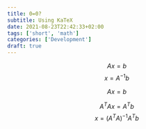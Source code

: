 ```yaml
---
title: 0=0?
subtitle: Using KaTeX
date: 2021-08-23T22:42:33+02:00
tags: ['short', 'math']
categories: ['Development']
draft: true
---
```


$$Ax=b$$
$$x=A^{-1}b$$

$$Ax=b$$

$$A^{T}Ax=A^{T}b$$
$$x=(A^{T}A)^{-1}A^{T}b$$
